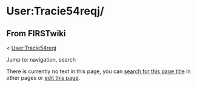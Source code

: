 # User:Tracie54reqj/

## From FIRSTwiki

< [User:Tracie54reqj](User:Tracie54reqj "User:Tracie54reqj")

Jump to: navigation, search

There is currently no text in this page, you can [search for this page title](Special:Search/Tracie54reqj/ "Special:Search/Tracie54reqj/") in other pages or [edit this page](http://www.firstwiki.net/index.php?title=User:Tracie54reqj/&action=edit "http://www.firstwiki.net/index.php?title=User:Tracie54reqj/&action=edit").
